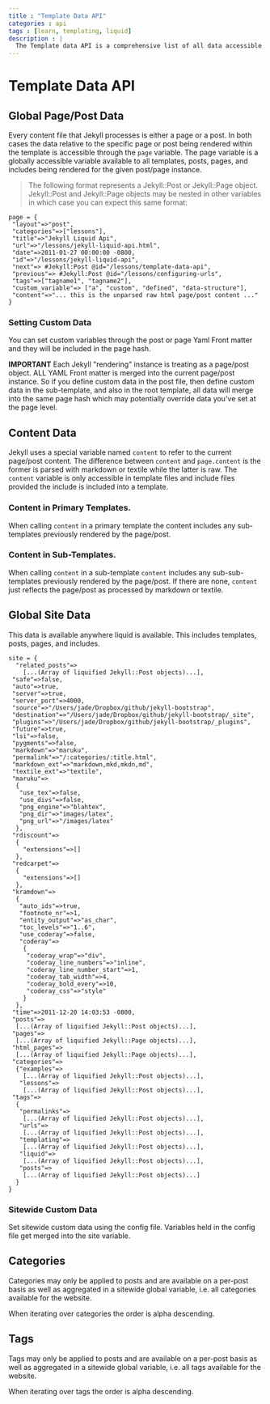 ```yaml
---
title : "Template Data API"
categories : api
tags : [learn, templating, liquid]
description : |
  The Template data API is a comprehensive list of all data accessible in templates via the Liquid templating language.
---
```


# Template Data API

## Global Page/Post Data

Every content file that Jekyll processes is either a page or a post. In both cases the data relative to the specific page or post being rendered within the template is accessible through the `page` variable. The page variable is a globally accessible variable available to all templates, posts, pages, and includes being rendered for the given post/page instance.

>  The following format represents a Jekyll::Post or Jekyll::Page object. Jekyll::Post and Jekyll::Page objects may be nested in other variables in which case you can expect this same format:

    page = {
     "layout"=>"post",
     "categories"=>["lessons"],
     "title"=>"Jekyll Liquid Api",
     "url"=>"/lessons/jekyll-liquid-api.html",
     "date"=>2011-01-27 00:00:00 -0800,
     "id"=>"/lessons/jekyll-liquid-api",
     "next"=> #Jekyll:Post @id="/lessons/template-data-api",
     "previous"=> #Jekyll:Post @id="/lessons/configuring-urls",
     "tags"=>["tagname1", "tagname2"],
     "custom_variable"=> ["a", "custom", "defined", "data-structure"],
     "content"=>"... this is the unparsed raw html page/post content ..."
    }

### Setting Custom Data

You can set custom variables through the post or page Yaml Front matter and they will be included
in the page hash.

**IMPORTANT**
Each Jekyll "rendering" instance is treating as a page/post object. ALL YAML Front matter is merged into the current page/post instance. So if you define custom data in the post file, then define custom data in the sub-template, and also in the root template, all data will merge into the same page hash which may potentially override data you've set at the page level.


## Content Data

Jekyll uses a special variable named `content` to refer to the current page/post content. The difference between  `content` and `page.content` is the former is parsed with markdown or textile while the latter is raw. The `content` variable is only accessible in template files and include files provided the include is included into a template.

### Content in Primary Templates.

When calling `content` in a primary template the content includes any sub-templates previously rendered by the page/post.

### Content in Sub-Templates.

When calling `content` in a sub-template `content` includes any sub-sub-templates previously rendered by the page/post. If there are none, `content` just reflects the page/post as processed by markdown or textile.

## Global Site Data

This data is available anywhere liquid is available. This includes templates, posts, pages, and includes.

    site = {
      "related_posts"=>
        [...(Array of liquified Jekyll::Post objects)...],
     "safe"=>false,
     "auto"=>true,
     "server"=>true,
     "server_port"=>4000,
     "source"=>"/Users/jade/Dropbox/github/jekyll-bootstrap",
     "destination"=>"/Users/jade/Dropbox/github/jekyll-bootstrap/_site",
     "plugins"=>"/Users/jade/Dropbox/github/jekyll-bootstrap/_plugins",
     "future"=>true,
     "lsi"=>false,
     "pygments"=>false,
     "markdown"=>"maruku",
     "permalink"=>"/:categories/:title.html",
     "markdown_ext"=>"markdown,mkd,mkdn,md",
     "textile_ext"=>"textile",
     "maruku"=>
      {
       "use_tex"=>false,
       "use_divs"=>false,
       "png_engine"=>"blahtex",
       "png_dir"=>"images/latex",
       "png_url"=>"/images/latex"
      },
     "rdiscount"=>
      {
        "extensions"=>[]
      },
     "redcarpet"=>
      {
        "extensions"=>[]
      },
     "kramdown"=>
      {
       "auto_ids"=>true,
       "footnote_nr"=>1,
       "entity_output"=>"as_char",
       "toc_levels"=>"1..6",
       "use_coderay"=>false,
       "coderay"=>
        {
         "coderay_wrap"=>"div",
         "coderay_line_numbers"=>"inline",
         "coderay_line_number_start"=>1,
         "coderay_tab_width"=>4,
         "coderay_bold_every"=>10,
         "coderay_css"=>"style"
        }
      },
     "time"=>2011-12-20 14:03:53 -0800,
     "posts"=>
      [...(Array of liquified Jekyll::Post objects)...],
     "pages"=>
      [...(Array of liquified Jekyll::Page objects)...],
     "html_pages"=>
      [...(Array of liquified Jekyll::Page objects)...],
     "categories"=>
      {"examples"=>
        [...(Array of liquified Jekyll::Post objects)...],
       "lessons"=>
        [...(Array of liquified Jekyll::Post objects)...],
     "tags"=>
      {
       "permalinks"=>
        [...(Array of liquified Jekyll::Post objects)...],
       "urls"=>
        [...(Array of liquified Jekyll::Post objects)...],
       "templating"=>
        [...(Array of liquified Jekyll::Post objects)...],
       "liquid"=>
        [...(Array of liquified Jekyll::Post objects)...],
       "posts"=>
        [...(Array of liquified Jekyll::Post objects)...]
      }
    }


### Sitewide Custom Data

Set sitewide custom data using the config file. Variables held in the config file get merged into the site variable.


## Categories

Categories may only be applied to posts and are available on a per-post basis as well as aggregated in a sitewide global variable, i.e. all categories available for the website.

When iterating over categories the order is alpha descending.

## Tags

Tags may only be applied to posts and are available on a per-post basis as well as aggregated in a sitewide global variable, i.e. all tags available for the website.

When iterating over tags the order is alpha descending.
